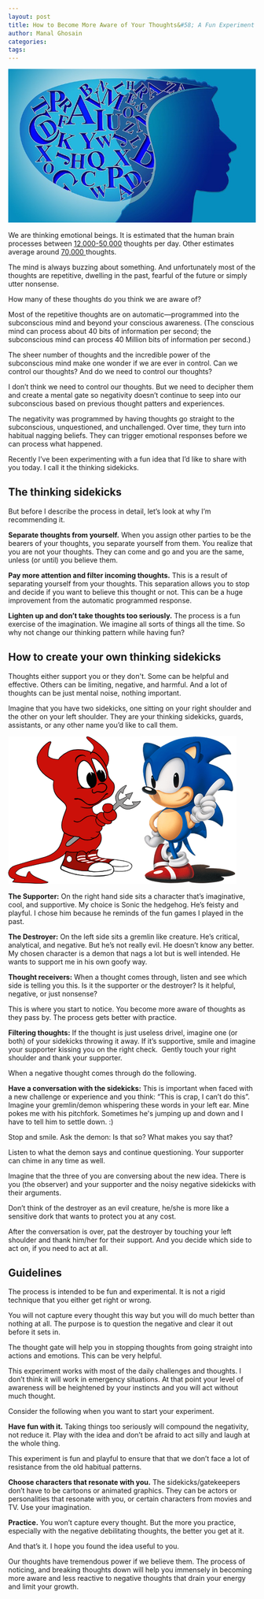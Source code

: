 ```yaml
---
layout: post
title: How to Become More Aware of Your Thoughts&#58; A Fun Experiment
author: Manal Ghosain
categories:
tags:
---
```


![Thoughts](/images/thinking.jpg)

We are thinking emotional beings. It is estimated that the human brain processes between [12,000-50,000](http://answers.google.com/answers/main?cmd=threadview&id=149262) thoughts per day. Other estimates average around [70,000 ](http://www.loni.usc.edu/about_loni/education/brain_trivia.php)thoughts. 

The mind is always buzzing about something. And unfortunately most of the thoughts are repetitive, dwelling in the past, fearful of the future or simply utter nonsense.

How many of these thoughts do you think we are aware of?

Most of the repetitive thoughts are on automatic—programmed into the subconscious mind and beyond your conscious awareness. (The conscious mind can process about 40 bits of information per second; the subconscious mind can process 40 Million bits of information per second.)

The sheer number of thoughts and the incredible power of the subconscious mind make one wonder if we are ever in control. Can we control our thoughts? And do we need to control our thoughts?

I don’t think we need to control our thoughts. But we need to decipher them and create a mental gate so negativity doesn’t continue to seep into our subconscious based on previous thought patters and experiences.

The negativity was programmed by having thoughts go straight to the subconscious, unquestioned, and unchallenged. Over time, they turn into habitual nagging beliefs. They can trigger emotional responses before we can process what happened.

Recently I’ve been experimenting with a fun idea that I’d like to share with you today. I call it the thinking sidekicks.

## The thinking sidekicks

But before I describe the process in detail, let’s look at why I’m recommending it. 

**Separate thoughts from yourself.** When you assign other parties to be the bearers of your thoughts, you separate yourself from them. You realize that you are not your thoughts. They can come and go and you are the same, unless (or until) you believe them. 

**Pay more attention and filter incoming thoughts.** This is a result of separating yourself from your thoughts. This separation allows you to stop and decide if you want to believe this thought or not. This can be a huge improvement from the automatic programmed response. 

**Lighten up and don’t take thoughts too seriously.** The process is a fun exercise of the imagination. We imagine all sorts of things all the time. So why not change our thinking pattern while having fun? 

## How to create your own thinking sidekicks

Thoughts either support you or they don't. Some can be helpful and effective. Others can be limiting, negative, and harmful. And a lot of thoughts can be just mental noise, nothing important. 

Imagine that you have two sidekicks, one sitting on your right shoulder and the other on your left shoulder. They are your thinking sidekicks, guards, assistants, or any other name you’d like to call them.

<left>![Demon](/images/demo.png)</left><right>![Sonic](/images/sonic.png)</right>

**The Supporter:** On the right hand side sits a character that’s imaginative, cool, and supportive. My choice is Sonic the hedgehog. He’s feisty and playful. I chose him because he reminds of the fun games I played in the past. 

**The Destroyer:** On the left side sits a gremlin like creature. He’s critical, analytical, and negative. But he’s not really evil. He doesn’t know any better. My chosen character is a demon that nags a lot but is well intended. He wants to support me in his own goofy way. 

**Thought receivers:** When a thought comes through, listen and see which side is telling you this. Is it the supporter or the destroyer? Is it helpful, negative, or just nonsense? 

This is where you start to notice. You become more aware of thoughts as they pass by. The process gets better with practice. 

**Filtering thoughts:** If the thought is just useless drivel, imagine one (or both) of your sidekicks throwing it away. If it’s supportive, smile and imagine your supporter kissing you on the right check.  Gently touch your right shoulder and thank your supporter. 

When a negative thought comes through do the following. 

**Have a conversation with the sidekicks:** This is important when faced with a new challenge or experience and you think: “This is crap, I can’t do this”. Imagine your gremlin/demon whispering these words in your left ear. Mine pokes me with his pitchfork. Sometimes he's jumping up and down and I have to tell him to settle down. :) 

Stop and smile. Ask the demon: Is that so? What makes you say that? 

Listen to what the demon says and continue questioning. Your supporter can chime in any time as well. 

Imagine that the three of you are conversing about the new idea. There is you (the observer) and your supporter and the noisy negative sidekicks with their arguments. 

Don’t think of the destroyer as an evil creature, he/she is more like a sensitive dork that wants to protect you at any cost. 

After the conversation is over, pat the destroyer by touching your left shoulder and thank him/her for their support. And you decide which side to act on, if you need to act at all. 

## Guidelines

The process is intended to be fun and experimental. It is not a rigid technique that you either get right or wrong. 

You will not capture every thought this way but you will do much better than nothing at all. The purpose is to question the negative and clear it out before it sets in. 

The thought gate will help you in stopping thoughts from going straight into actions and emotions. This can be very helpful. 

This experiment works with most of the daily challenges and thoughts. I don’t think it will work in emergency situations. At that point your level of awareness will be heightened by your instincts and you will act without much thought. 

Consider the following when you want to start your experiment. 

**Have fun with it.** Taking things too seriously will compound the negativity, not reduce it. Play with the idea and don’t be afraid to act silly and laugh at the whole thing. 

This experiment is fun and playful to ensure that that we don’t face a lot of resistance from the old habitual patterns. 

**Choose characters that resonate with you.** The sidekicks/gatekeepers don’t have to be cartoons or animated graphics. They can be actors or personalities that resonate with you, or certain characters from movies and TV. Use your imagination. 

**Practice.** You won’t capture every thought. But the more you practice, especially with the negative debilitating thoughts, the better you get at it. 

And that’s it. I hope you found the idea useful to you. 

Our thoughts have tremendous power if we believe them. The process of noticing, and breaking thoughts down will help you immensely in becoming more aware and less reactive to negative thoughts that drain your energy and limit your growth.